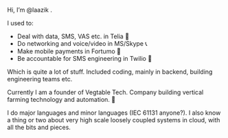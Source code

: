 Hi, I’m @laazik .

I used to:
- Deal with data, SMS, VAS etc. in Telia 📱
- Do networking and voice/video in MS/Skype 📞
- Make mobile payments in Fortumo 🤑
- Be accountable for SMS engineering in Twilio 📩

Which is quite a lot of stuff. Included coding, mainly in backend, building engineering teams etc. 

Currently I am a founder of Vegtable Tech. Company building vertical farming technology and automation. 🌱

I do major languages and minor languages (IEC 61131 anyone?). I also know a thing or two about very high scale loosely coupled systems in cloud, with all the bits and pieces.

<!---
laazik/laazik is a ✨ special ✨ repository because its `README.md` (this file) appears on your GitHub profile.
You can click the Preview link to take a look at your changes.
--->
